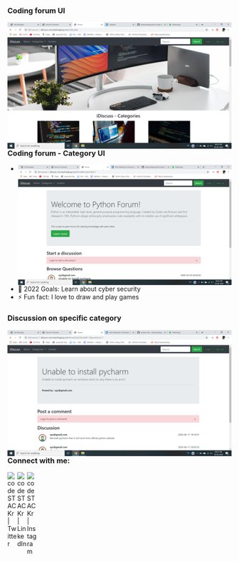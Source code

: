 ### Coding forum UI

<img align="left" alt="project UI" margin-bottom="25px" src="https://github.com/adityaadhaygude/Coding-forum/blob/master/Screenshot%20(136).png" />

### Coding forum - Category UI

- <img align="left" alt="project UI" src="https://github.com/adityaadhaygude/Coding-forum/blob/master/Screenshot%20(137).png" />
- 🥅 2022 Goals: Learn about cyber security
- ⚡ Fun fact: I love to draw and play games

### Discussion on specific category

<img align="left" alt="project UI" src="https://github.com/adityaadhaygude/Coding-forum/blob/master/Screenshot%20(138).png" />

### Connect with me:

[<img align="left" alt="codeSTACKr | Twitter" width="22px" src="https://cdn.jsdelivr.net/npm/simple-icons@v3/icons/twitter.svg" />][twitter]
[<img align="left" alt="codeSTACKr | LinkedIn" width="22px" src="https://cdn.jsdelivr.net/npm/simple-icons@v3/icons/linkedin.svg" />][linkedin]
[<img align="left" alt="codeSTACKr | Instagram" width="22px" src="https://cdn.jsdelivr.net/npm/simple-icons@v3/icons/instagram.svg" />][instagram]

[twitter]: https://twitter.com/aditya_dhaygude
[linkedin]: https://www.linkedin.com/in/aditya-dhaygude/
[instagram]: https://www.instagram.com/adityadhaygude/
